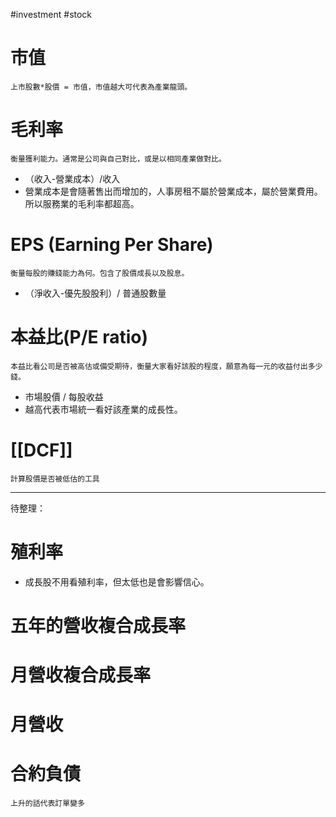  #investment #stock

# 市值
	上市股數*股價 = 市值，市值越大可代表為產業龍頭。

# 毛利率
	衡量獲利能力。通常是公司與自己對比，或是以相同產業做對比。

- （收入-營業成本）/收入
- 營業成本是會隨著售出而增加的，人事房租不屬於營業成本，屬於營業費用。所以服務業的毛利率都超高。

# EPS (Earning Per Share)
	衡量每股的賺錢能力為何。包含了股價成長以及股息。

- （淨收入-優先股股利）/ 普通股數量

# 本益比(P/E ratio)
	本益比看公司是否被高估或備受期待，衡量大家看好該股的程度，願意為每一元的收益付出多少錢。

- 市場股價 / 每股收益
- 越高代表市場統一看好該產業的成長性。

# [[DCF]]
	計算股價是否被低估的工具
---
待整理：
# 殖利率
-   成長股不用看殖利率，但太低也是會影響信心。
# 五年的營收複合成長率
# 月營收複合成長率
# 月營收
# 合約負債
	上升的話代表訂單變多